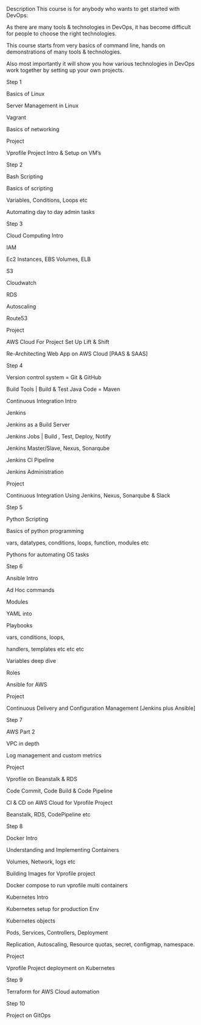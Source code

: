Description
This course is for anybody who wants to get started with DevOps:

As there are many tools & technologies in DevOps, it has become difficult for people to choose the right technologies.



This course starts from very basics of command line, hands on demonstrations of many tools & technologies.

Also most importantly it will show you how various technologies in DevOps work together by setting up your own projects.



Step 1

Basics of Linux

Server Management in Linux

Vagrant

Basics of networking

Project

Vprofile Project Intro & Setup on VM’s



Step 2

Bash Scripting

Basics of scripting

Variables, Conditions, Loops etc

Automating day to day admin tasks



Step 3

Cloud Computing Intro

IAM

Ec2 Instances, EBS Volumes, ELB

S3

Cloudwatch

RDS

Autoscaling

Route53

Project

AWS Cloud For Project Set Up Lift & Shift

Re-Architecting Web App on AWS Cloud [PAAS & SAAS]



Step 4

Version control system = Git & GitHub

Build Tools | Build & Test Java Code = Maven

Continuous Integration Intro

Jenkins

Jenkins as a Build Server

Jenkins Jobs | Build , Test, Deploy, Notify

Jenkins Master/Slave, Nexus, Sonarqube

Jenkins CI Pipeline

Jenkins Administration

Project

Continuous Integration Using Jenkins, Nexus, Sonarqube & Slack


Step 5

Python Scripting

Basics of python programming

vars, datatypes, conditions, loops, function, modules etc

Pythons for automating OS tasks


Step 6

Ansible Intro

Ad Hoc commands

Modules

YAML into

Playbooks

vars, conditions, loops,

handlers, templates etc etc etc

Variables deep dive

Roles

Ansible for AWS

Project

Continuous Delivery and Configuration Management [Jenkins plus Ansible]


Step 7

AWS Part 2

VPC in depth

Log management and custom metrics

Project

Vprofile on Beanstalk & RDS

Code Commit, Code Build & Code Pipeline

CI & CD on AWS Cloud for Vprofile Project

Beanstalk, RDS, CodePipeline etc



Step 8

Docker Intro

Understanding and Implementing Containers

Volumes, Network, logs etc

Building Images for Vprofile project

Docker compose to run vprofile multi containers

Kubernetes Intro

Kubernetes setup for production Env

Kubernetes objects

Pods, Services, Controllers, Deployment

Replication, Autoscaling, Resource quotas, secret, configmap, namespace.


Project

Vprofile Project deployment on Kubernetes



Step 9

Terraform for AWS Cloud automation



Step 10

Project on GitOps
